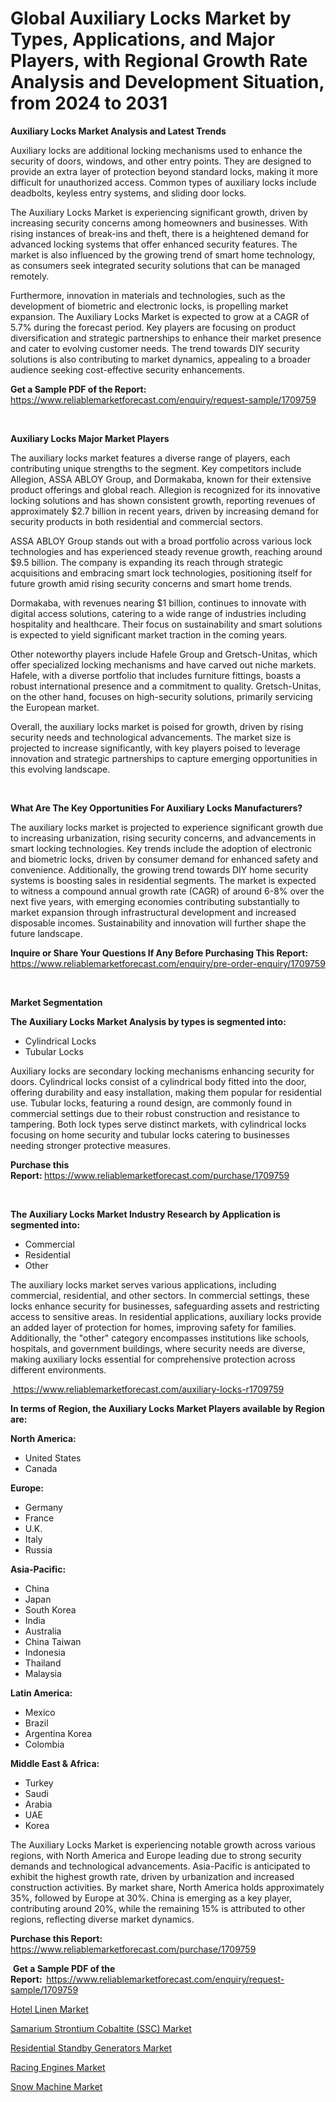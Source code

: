 <p><h1>Global Auxiliary Locks Market by Types, Applications, and Major Players, with Regional Growth Rate Analysis and Development Situation, from 2024 to 2031</h1></p><p><strong>Auxiliary Locks Market Analysis and Latest Trends</strong></p>
<p><p>Auxiliary locks are additional locking mechanisms used to enhance the security of doors, windows, and other entry points. They are designed to provide an extra layer of protection beyond standard locks, making it more difficult for unauthorized access. Common types of auxiliary locks include deadbolts, keyless entry systems, and sliding door locks. </p><p>The Auxiliary Locks Market is experiencing significant growth, driven by increasing security concerns among homeowners and businesses. With rising instances of break-ins and theft, there is a heightened demand for advanced locking systems that offer enhanced security features. The market is also influenced by the growing trend of smart home technology, as consumers seek integrated security solutions that can be managed remotely.</p><p>Furthermore, innovation in materials and technologies, such as the development of biometric and electronic locks, is propelling market expansion. The Auxiliary Locks Market is expected to grow at a CAGR of 5.7% during the forecast period. Key players are focusing on product diversification and strategic partnerships to enhance their market presence and cater to evolving customer needs. The trend towards DIY security solutions is also contributing to market dynamics, appealing to a broader audience seeking cost-effective security enhancements.</p></p>
<p><strong>Get a Sample PDF of the Report:&nbsp;</strong> <a href="https://www.reliablemarketforecast.com/enquiry/request-sample/1709759?utm_campaign=1724&utm_medium=2&utm_source=Github&utm_content=ia&utm_term=21102024&utm_id=auxiliary-locks">https://www.reliablemarketforecast.com/enquiry/request-sample/1709759</a></p>
<p>&nbsp;</p>
<p><strong>Auxiliary Locks Major Market Players</strong></p>
<p><p>The auxiliary locks market features a diverse range of players, each contributing unique strengths to the segment. Key competitors include Allegion, ASSA ABLOY Group, and Dormakaba, known for their extensive product offerings and global reach. Allegion is recognized for its innovative locking solutions and has shown consistent growth, reporting revenues of approximately $2.7 billion in recent years, driven by increasing demand for security products in both residential and commercial sectors. </p><p>ASSA ABLOY Group stands out with a broad portfolio across various lock technologies and has experienced steady revenue growth, reaching around $9.5 billion. The company is expanding its reach through strategic acquisitions and embracing smart lock technologies, positioning itself for future growth amid rising security concerns and smart home trends.</p><p>Dormakaba, with revenues nearing $1 billion, continues to innovate with digital access solutions, catering to a wide range of industries including hospitality and healthcare. Their focus on sustainability and smart solutions is expected to yield significant market traction in the coming years.</p><p>Other noteworthy players include Hafele Group and Gretsch-Unitas, which offer specialized locking mechanisms and have carved out niche markets. Hafele, with a diverse portfolio that includes furniture fittings, boasts a robust international presence and a commitment to quality. Gretsch-Unitas, on the other hand, focuses on high-security solutions, primarily servicing the European market.</p><p>Overall, the auxiliary locks market is poised for growth, driven by rising security needs and technological advancements. The market size is projected to increase significantly, with key players poised to leverage innovation and strategic partnerships to capture emerging opportunities in this evolving landscape.</p></p>
<p>&nbsp;</p>
<p><strong>What Are The Key Opportunities For Auxiliary Locks Manufacturers?</strong></p>
<p><p>The auxiliary locks market is projected to experience significant growth due to increasing urbanization, rising security concerns, and advancements in smart locking technologies. Key trends include the adoption of electronic and biometric locks, driven by consumer demand for enhanced safety and convenience. Additionally, the growing trend towards DIY home security systems is boosting sales in residential segments. The market is expected to witness a compound annual growth rate (CAGR) of around 6-8% over the next five years, with emerging economies contributing substantially to market expansion through infrastructural development and increased disposable incomes. Sustainability and innovation will further shape the future landscape.</p></p>
<p><strong>Inquire or Share Your Questions If Any Before Purchasing This Report:</strong> <a href="https://www.reliablemarketforecast.com/enquiry/pre-order-enquiry/1709759?utm_campaign=1724&utm_medium=2&utm_source=Github&utm_content=ia&utm_term=21102024&utm_id=auxiliary-locks">https://www.reliablemarketforecast.com/enquiry/pre-order-enquiry/1709759</a></p>
<p>&nbsp;</p>
<p><strong>Market Segmentation</strong></p>
<p><strong>The Auxiliary Locks Market Analysis by types is segmented into:</strong></p>
<p><ul><li>Cylindrical Locks</li><li>Tubular Locks</li></ul></p>
<p><p>Auxiliary locks are secondary locking mechanisms enhancing security for doors. Cylindrical locks consist of a cylindrical body fitted into the door, offering durability and easy installation, making them popular for residential use. Tubular locks, featuring a round design, are commonly found in commercial settings due to their robust construction and resistance to tampering. Both lock types serve distinct markets, with cylindrical locks focusing on home security and tubular locks catering to businesses needing stronger protective measures.</p></p>
<p><strong>Purchase this Report:&nbsp;</strong><a href="https://www.reliablemarketforecast.com/purchase/1709759?utm_campaign=1724&utm_medium=2&utm_source=Github&utm_content=ia&utm_term=21102024&utm_id=auxiliary-locks">https://www.reliablemarketforecast.com/purchase/1709759</a></p>
<p>&nbsp;</p>
<p><strong>The Auxiliary Locks Market Industry Research by Application is segmented into:</strong></p>
<p><ul><li>Commercial</li><li>Residential</li><li>Other</li></ul></p>
<p><p>The auxiliary locks market serves various applications, including commercial, residential, and other sectors. In commercial settings, these locks enhance security for businesses, safeguarding assets and restricting access to sensitive areas. In residential applications, auxiliary locks provide an added layer of protection for homes, improving safety for families. Additionally, the "other" category encompasses institutions like schools, hospitals, and government buildings, where security needs are diverse, making auxiliary locks essential for comprehensive protection across different environments.</p></p>
<p><a href="https://www.reliablemarketforecast.com/auxiliary-locks-r1709759?utm_campaign=1724&utm_medium=2&utm_source=Github&utm_content=ia&utm_term=21102024&utm_id=auxiliary-locks">&nbsp;https://www.reliablemarketforecast.com/auxiliary-locks-r1709759</a></p>
<p><strong>In terms of Region, the Auxiliary Locks Market Players available by Region are:</strong></p>
<p>
    <p> <strong> North America: </strong>
        <ul>
            <li>United States</li>
            <li>Canada</li>
        </ul>
        </p> 
    <p> <strong> Europe: </strong>
        <ul>
            <li>Germany</li>
            <li>France</li>
            <li>U.K.</li>
            <li>Italy</li>
            <li>Russia</li>
        </ul>
        </p> 
    <p> <strong> Asia-Pacific: </strong>
        <ul>
            <li>China</li>
            <li>Japan</li>
            <li>South Korea</li>
            <li>India</li>
            <li>Australia</li>
            <li>China Taiwan</li>
            <li>Indonesia</li>
            <li>Thailand</li>
            <li>Malaysia</li>
        </ul>
        </p> 
    <p> <strong> Latin America: </strong>
        <ul>
            <li>Mexico</li>
            <li>Brazil</li>
            <li>Argentina Korea</li>
            <li>Colombia</li>
        </ul>
        </p> 
    <p> <strong> Middle East & Africa: </strong>
        <ul>
            <li>Turkey</li>
            <li>Saudi</li>
            <li>Arabia</li>
            <li>UAE</li>
            <li>Korea</li>
        </ul>
    </p>
    </p>
<p><p>The Auxiliary Locks Market is experiencing notable growth across various regions, with North America and Europe leading due to strong security demands and technological advancements. Asia-Pacific is anticipated to exhibit the highest growth rate, driven by urbanization and increased construction activities. By market share, North America holds approximately 35%, followed by Europe at 30%. China is emerging as a key player, contributing around 20%, while the remaining 15% is attributed to other regions, reflecting diverse market dynamics.</p></p>
<p><strong>Purchase this Report: </strong><a href="https://www.reliablemarketforecast.com/purchase/1709759?utm_campaign=1724&utm_medium=2&utm_source=Github&utm_content=ia&utm_term=21102024&utm_id=auxiliary-locks">https://www.reliablemarketforecast.com/purchase/1709759</a></p>
<p>&nbsp;<strong>Get a Sample PDF of the Report:&nbsp;&nbsp;</strong><a href="https://www.reliablemarketforecast.com/enquiry/request-sample/1709759?utm_campaign=1724&utm_medium=2&utm_source=Github&utm_content=ia&utm_term=21102024&utm_id=auxiliary-locks">https://www.reliablemarketforecast.com/enquiry/request-sample/1709759</a></p>
<p><strong></strong></p>
<p><p><a href="https://www.linkedin.com/pulse/hotel-linen-market-industry-trends-forecast-period-from-ydzge?utm_campaign=1724&utm_medium=2&utm_source=Github&utm_content=ia&utm_term=21102024&utm_id=auxiliary-locks">Hotel Linen Market</a></p><p><a href="https://github.com/DianaWilson796/Market-Research-Report-List-1/blob/main/samarium-strontium-cobaltite-ssc-market.md?utm_campaign=1724&utm_medium=2&utm_source=Github&utm_content=ia&utm_term=21102024&utm_id=auxiliary-locks">Samarium Strontium Cobaltite (SSC) Market</a></p><p><a href="https://www.linkedin.com/pulse/residential-standby-generators-momentum-charting-102-cagr-wt7ye?utm_campaign=1724&utm_medium=2&utm_source=Github&utm_content=ia&utm_term=21102024&utm_id=auxiliary-locks">Residential Standby Generators Market</a></p><p><a href="https://www.linkedin.com/pulse/racing-engines-market-size-share-analysis-growth-trends-vmv4e?utm_campaign=1724&utm_medium=2&utm_source=Github&utm_content=ia&utm_term=21102024&utm_id=auxiliary-locks">Racing Engines Market</a></p><p><a href="https://www.linkedin.com/pulse/snow-machine-market-global-insights-regional-analysis-2024-heame?utm_campaign=1724&utm_medium=2&utm_source=Github&utm_content=ia&utm_term=21102024&utm_id=auxiliary-locks">Snow Machine Market</a></p></p>